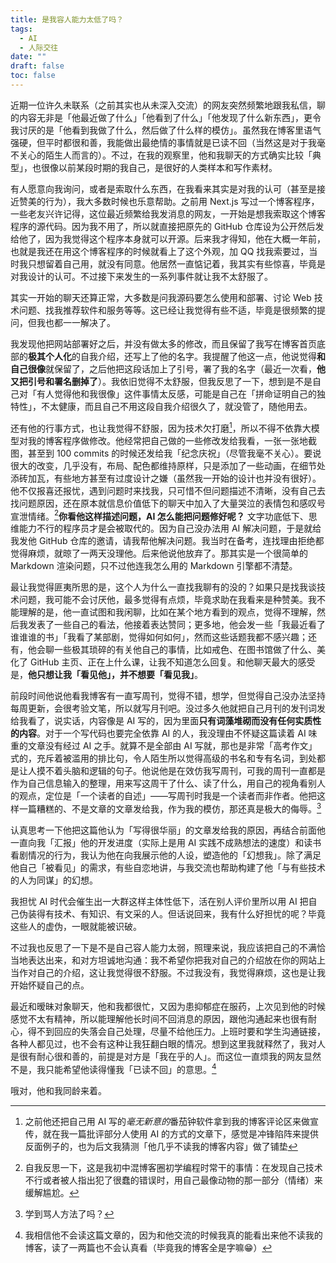 ```yaml
---
title: 是我容人能力太低了吗？
tags:
  - AI
  - 人际交往
date: ""
draft: false
toc: false
---
```


近期一位许久未联系（之前其实也从未深入交流）的网友突然频繁地跟我私信，聊的内容无非是「他最近做了什么」「他看到了什么」「他发现了什么新东西」，更令我讨厌的是「他看到我做了什么，然后做了什么样的模仿」。虽然我在博客里语气强硬，但平时都很和善，我能做出最绝情的事情就是已读不回（当然这是对于我毫不关心的陌生人而言的）。不过，在我的观察里，他和我聊天的方式确实比较「典型」，也很像以前某段时期的我自己，是很好的人类样本和写作素材。<!--more-->

有人愿意向我询问，或者是索取什么东西，在我看来其实是对我的认可（甚至是接近赞美的行为），我大多数时候也乐意帮助。之前用 Next.js 写过一个博客程序，一些老友兴许记得，这位最近频繁给我发消息的网友，一开始是想我索取这个博客程序的源代码。因为我不用了，所以就直接把原先的 GitHub 仓库设为公开然后发给他了，因为我觉得这个程序本身就可以开源。后来我才得知，他在大概一年前，也就是我还在用这个博客程序的时候就看上了这个外观，加 QQ 找我索要过，当时我只想留着自己用，就没有同意。他居然一直惦记着，我其实有些惊喜，毕竟是对我设计的认可。不过接下来发生的一系列事件就让我不太舒服了。

其实一开始的聊天还算正常，大多数是问我源码要怎么使用和部署、讨论 Web 技术问题、找我推荐软件和服务等等。这已经让我觉得有些不适，毕竟是很频繁的提问，但我也都一一解决了。

我发现他把网站部署好之后，并没有做太多的修改，而且保留了我写在博客首页底部的**极其个人化**的自我介绍，还写上了他的名字。我提醒了他这一点，他说觉得**和自己很像**就保留了，之后他把这段话加上了引号，署了我的名字（最近一次看，**他又把引号和署名删掉了**）。我依旧觉得不太舒服，但我反思了一下，想到是不是自己对「有人觉得他和我很像」这件事情太反感，可能是自己在「拼命证明自己的独特性」，不太健康，而且自己不用这段自我介绍很久了，就没管了，随他用去。

还有他的行事方式，也让我觉得不舒服，因为技术欠打磨[^1]，所以不得不依靠大模型对我的博客程序做修改。他经常把自己做的一些修改发给我看，一张一张地截图，甚至到 100 commits 的时候还发给我「纪念庆祝」（尽管我毫不关心）。要说很大的改变，几乎没有，布局、配色都维持原样，只是添加了一些动画，在细节处添砖加瓦，有些地方甚至有过度设计之嫌（虽然我一开始的设计也并没有很好）。他不仅报喜还报忧，遇到问题时来找我，只可惜不但问题描述不清晰，没有自己去找问题原因，还在原本就信息价值低下的聊天中加入了大量哭泣的表情包和感叹号宣泄情绪。[^2]**你看他这样描述问题，AI 怎么能把问题修好呢？** 文字功底低下、思维能力不行的程序员才是会被取代的。因为自己没办法用 AI 解决问题，于是就给我发他 GitHub 仓库的邀请，请我帮他解决问题。我当时在备考，连找理由拒绝都觉得麻烦，就晾了一两天没理他。后来他说他放弃了。那其实是一个很简单的 Markdown 渲染问题，只不过他连我怎么用的 Markdown 引擎都不清楚。

最让我觉得匪夷所思的是，这个人为什么一直找我聊有的没的？如果只是找我谈技术问题，我可能不会讨厌他，最多觉得有点烦，毕竟求助在我看来是种赞美。我不能理解的是，他一直试图和我闲聊，比如在某个地方看到的观点，觉得不理解，然后我发表了一些自己的看法，他接着表达赞同；更多地，他会发一些「我最近看了谁谁谁的书」「我看了某部剧，觉得如何如何」，然而这些话题我都不感兴趣；还有，他会聊一些极其琐碎的有关他自己的事情，比如戒色、在图书馆做了什么、美化了 GitHub 主页、正在上什么课，让我不知道怎么回复。和他聊天最大的感受是，**他只想让我「看见他」，并不想要「看见我」**。

前段时间他说他看我博客有一直写周刊，觉得不错，想学，但觉得自己没办法坚持每周更新，会很考验文笔，所以就写月刊吧。没过多久他就把自己月刊的发刊词发给我看了，说实话，内容像是 AI 写的，因为里面**只有词藻堆砌而没有任何实质性的内容**。对于一个写代码也要完全依靠 AI 的人，我没理由不怀疑这篇读着 AI 味重的文章没有经过 AI 之手。就算不是全部由 AI 写就，那也是非常「高考作文」式的，充斥着被滥用的排比句，令人陌生所以觉得高级的书名和专有名词，到处都是让人摸不着头脑和逻辑的句子。他说他是在效仿我写周刊，可我的周刊一直都是作为自己信息输入的整理，用来写这周干了什么、读了什么，用自己的视角看别人的观点，定位是「一个读者的自述」——写周刊时我是一个读者而非作者。他把这样一篇糟糕的、不是文章的文章发给我，作为我的模仿，那还真是极大的侮辱。[^3]

认真思考一下他把这篇他认为「写得很华丽」的文章发给我的原因，再结合前面他一直向我「汇报」他的开发进度（实际上是用 AI 实践不成熟想法的速度）和读书看剧情况的行为，我认为他在向我展示他的人设，塑造他的「幻想我」。除了满足他自己「被看见」的需求，有些自恋地讲，与我交流也帮助构建了他「与有些技术的人为同谋」的幻想。

我担忧 AI 时代会催生出一大群这样主体性低下，活在别人评价里所以用 AI 把自己伪装得有技术、有知识、有文采的人。但话说回来，我有什么好担忧的呢？毕竟这些人的虚伪，一眼就能被识破。

不过我也反思了一下是不是自己容人能力太弱，照理来说，我应该把自己的不满恰当地表达出来，和对方坦诚地沟通：我不希望你把我对自己的介绍放在你的网站上当作对自己的介绍，这让我觉得很不舒服。不过我没有，我觉得麻烦，这也是让我开始怀疑自己的点。

最近和暧昧对象聊天，他和我都很忙，又因为患抑郁症在服药，上次见到他的时候感觉不太有精神，所以能理解他长时间不回消息的原因，跟他沟通起来也很有耐心，得不到回应的失落会自己处理，尽量不给他压力。上班时要和学生沟通链接，各种人都见过，也不会有这种让我狂翻白眼的情况。想到这里我就释然了，我对人是很有耐心很和善的，前提是对方是「我在乎的人」。而这位一直烦我的网友显然不是，我只能希望他读得懂我「已读不回」的意思。[^4]

哦对，他和我同龄来着。

[^1]: 之前他还把自己用 AI 写的*毫无新意的*番茄钟软件拿到我的博客评论区来做宣传，就在我一篇批评部分人使用 AI 的方式的文章下，感觉是冲锋陷阵来提供反面例子的，也为后文我猜测「他几乎不读我的博客内容」做了铺垫

[^2]: 自我反思一下，这是我初中混博客圈初学编程时常干的事情：在发现自己技术不行或者被人指出犯了很蠢的错误时，用自己最像动物的那一部分（情绪）来缓解尴尬。

[^3]: 学到骂人方法了吗？

[^4]: 我相信他不会读这篇文章的，因为和他交流的时候我真的能看出来他不读我的博客，读了一两篇也不会认真看（毕竟我的博客全是字嘛😁）
